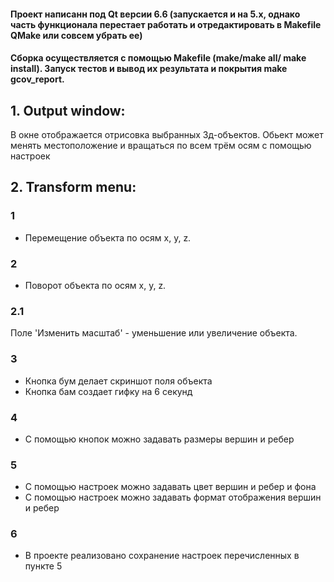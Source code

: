 #### Проект написанн под Qt версии 6.6 (запускается и на 5.x, однако часть функционала перестает работать и отредактировать в Makefile QMake или совсем убрать ее)
#### Сборка осуществляется с помощью Makefile (make/make all/ make install). Запуск тестов и вывод их результата и покрытия make gcov_report.

## 1. Output window:
В окне отображается отрисовка выбранных 3д-объектов.
Обьект может менять местоположение и вращаться по всем трём осям с помощью настроек

## 2. Transform menu:

### 1 
- Перемещение объекта по осям x, y, z.

### 2 
- Поворот объекта по осям x, y, z. 
### 2.1 
Поле 'Изменить масштаб' - уменьшение или увеличение объекта.

### 3 
- Кнопка бум делает скриншот поля объекта
- Кнопка бам создает гифку на 6 секунд

### 4
- С помощью кнопок можно задавать размеры вершин и ребер

### 5
- С помощью настроек можно задавать цвет вершин и ребер и фона
- С помощью настроек можно задавать формат отображения вершин и ребер

### 6
- В проекте реализовано сохранение настроек перечисленных в пункте 5
